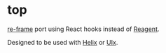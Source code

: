 # top
[re-frame] port using React hooks instead of [Reagent][reagent].

Designed to be used with [Helix][helix] or [UIx][uix].

[re-frame]: https://github.com/day8/re-frame
[reagent]: https://github.com/reagent-project/reagent
[uix]: https://github.com/roman01la/uix
[helix]: https://github.com/lilactown/helix
